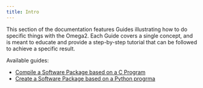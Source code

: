 ```yaml
---
title: Intro
---
```


This section of the documentation features Guides illustrating how to do specific things with the Omega2. Each Guide covers a single concept, and is meant to educate and provide a step-by-step tutorial that can be followed to achieve a specific result.

Available guides:

- [Compile a Software Package based on a C Program](./packages/c-package-example)
- [Create a Software Package based on a Python progrma](./packages/c-package-example)
